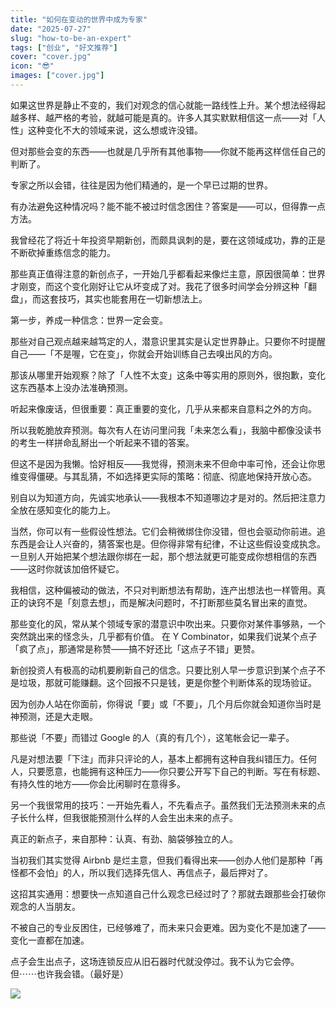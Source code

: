 ```yaml
---
title: "如何在变动的世界中成为专家"
date: "2025-07-27"
slug: "how-to-be-an-expert"
tags: ["创业", "好文推荐"]
cover: "cover.jpg"
icon: "😎"
images: ["cover.jpg"]
---
```

如果这世界是静止不变的，我们对观念的信心就能一路线性上升。某个想法经得起越多样、越严格的考验，就越可能是真的。许多人其实默默相信这一点——对「人性」这种变化不大的领域来说，这么想或许没错。



但对那些会变的东西——也就是几乎所有其他事物——你就不能再这样信任自己的判断了。



专家之所以会错，往往是因为他们精通的，是一个早已过期的世界。



有办法避免这种情况吗？能不能不被过时信念困住？答案是——可以，但得靠一点方法。



我曾经花了将近十年投资早期新创，而颇具讽刺的是，要在这领域成功，靠的正是不断砍掉重练信念的能力。



那些真正值得注意的新创点子，一开始几乎都看起来像烂主意，原因很简单：世界才刚变，而这个变化刚好让它从坏变成了对。我花了很多时间学会分辨这种「翻盘」，而这套技巧，其实也能套用在一切新想法上。



第一步，养成一种信念：世界一定会变。



那些对自己观点越来越笃定的人，潜意识里其实是认定世界静止。只要你不时提醒自己——「不是喔，它在变」，你就会开始训练自己去嗅出风的方向。



那该从哪里开始观察？除了「人性不太变」这条中等实用的原则外，很抱歉，变化这东西基本上没办法准确预测。



听起来像废话，但很重要：真正重要的变化，几乎从来都来自意料之外的方向。



所以我乾脆放弃预测。每次有人在访问里问我「未来怎么看」，我脑中都像没读书的考生一样拼命乱掰出一个听起来不错的答案。



但这不是因为我懒。恰好相反——我觉得，预测未来不但命中率可怜，还会让你思维变得僵硬。与其乱猜，不如选择更实际的策略：彻底、彻底地保持开放心态。



别自以为知道方向，先诚实地承认——我根本不知道哪边才是对的。然后把注意力全放在感知变化的能力上。



当然，你可以有一些假设性想法。它们会稍微绑住你没错，但也会驱动你前进。追东西是会让人兴奋的，猜答案也是。但你得非常有纪律，不让这些假设变成执念。
一旦别人开始把某个想法跟你绑在一起，那个想法就更可能变成你想相信的东西——这时你就该加倍怀疑它。



我相信，这种偏被动的做法，不只对判断想法有帮助，连产出想法也一样管用。真正的诀窍不是「刻意去想」，而是解决问题时，不打断那些莫名冒出来的直觉。



那些变化的风，常从某个领域专家的潜意识中吹出来。只要你对某件事够熟，一个突然跳出来的怪念头，几乎都有价值。
在 Y Combinator，如果我们说某个点子「疯了点」，那通常是称赞——搞不好还比「这点子不错」更赞。



新创投资人有极高的动机要刷新自己的信念。只要比别人早一步意识到某个点子不是垃圾，那就可能赚翻。这个回报不只是钱，更是你整个判断体系的现场验证。



因为创办人站在你面前，你得说「要」或「不要」，几个月后你就会知道你当时是神预测，还是大走眼。



那些说「不要」而错过 Google 的人（真的有几个），这笔帐会记一辈子。



凡是对想法要「下注」而非只评论的人，基本上都拥有这种自我纠错压力。任何人，只要愿意，也能拥有这种压力——你只要公开写下自己的判断。写在有标题、有持久性的地方——你会比闲聊时在意得多。



另一个我很常用的技巧：一开始先看人，不先看点子。虽然我们无法预测未来的点子长什么样，但我很能预测什么样的人会生出未来的点子。



真正的新点子，来自那种：认真、有劲、脑袋够独立的人。



当初我们其实觉得 Airbnb 是烂主意，但我们看得出来——创办人他们是那种「再怪都不会怕」的人，所以我们选择先信人、再信点子，最后押对了。



这招其实通用：想要快一点知道自己什么观念已经过时了？那就去跟那些会打破你观念的人当朋友。



不被自己的专业反困住，已经够难了，而未来只会更难。因为变化不是加速了——变化一直都在加速。



点子会生出点子，这场连锁反应从旧石器时代就没停过。我不认为它会停。
但⋯⋯也许我会错。（最好是）




![](https://prod-files-secure.s3.us-west-2.amazonaws.com/112d0858-5090-4d34-a606-b75eb8d65fd2/46476355-9cf3-4e99-9b7a-3531bc426380/1000202064.png?X-Amz-Algorithm=AWS4-HMAC-SHA256&X-Amz-Content-Sha256=UNSIGNED-PAYLOAD&X-Amz-Credential=ASIAZI2LB4664IDW36CB%2F20250827%2Fus-west-2%2Fs3%2Faws4_request&X-Amz-Date=20250827T234255Z&X-Amz-Expires=3600&X-Amz-Security-Token=IQoJb3JpZ2luX2VjED8aCXVzLXdlc3QtMiJIMEYCIQCuX3MoRGj215TaziqyNlLvylxEpD7NmooXEkAidrf8cAIhALFCIzmEg7i1mUnMsKjELigiu5Ftyb%2FPyEDRoijdGk3YKogECJj%2F%2F%2F%2F%2F%2F%2F%2F%2F%2FwEQABoMNjM3NDIzMTgzODA1IgwsGwhN5Dw46rfSFBUq3ANixaNnFiPYKsGoyIO5oQK9isWBeAj937m1Y%2BOIJmHzrIdCrCiip7H01YN65EHLQK%2FgO7wIyiez5TUYpEPmhgGE1DLNJWwcpe1Jh4kkE34sxIaZI7PbH0selQnf60EvF3z8Sc6KCR6lvxVTgZ50rE%2BCJaFqFpVWtUXNVxpYg%2B0wqK1ZPioLEP%2BL1ILi4xW2GEnhGb3ZP%2FoOsWDRih1wLX7sV790CqaGwZYo6lfNm9RgFCb8dwbvGhJ9z4Se8%2FD4Qb%2Fi3TCdxev23uxuXB%2B%2FtChEO3kPg5TmjL7JthMj1buyRmimNjsMv5twVEpsleSD80xwXM4nF1jTRrtyoGyfnCFUgvWSV8%2FY3cX%2FiR8SNUkZxKp0yxZgWfBkoOpQrc79hIu41QkR79E46l6jgD3fv4t5472EGL2U2bR5PeAQpC728KygqEQ5Eik9Ni0%2BYA0mpyE9DbcGbSykpez2gBN7d26xW6niKvVxoWSWKIIUEcDwds5WfUVqGtsGUc3oqPJSeNK5yu%2BrMoP2QsPStyiybhgAxQrSdSHqotC%2BcWs907IkXNITxutAlLFeMg8GLw%2BlIguAx0E%2BfOC9bTHw6HPNIQf%2B8wm1oy9ksfEw6LwSStflbpTmvQVdPxk8VUbYhzDGkL7FBjqkAcTZaLK8Pqz4a0gqUe8tVNKmPmTlYM5I2Rl1Eg9pLrxbPoj0ARwGOXncc%2B%2B7WuevXkrUKvcl5iN53ou2I95TF5RWfMbyhzJLkSgm02qW1EFwoAH70FXFKolz%2B%2B0njsGe5Hcm3rV7XHRIiAhqsrHZ0rotQPuo2KduqTNTu5ag8VXVaf2z%2FUHSNAtyfeAZue1cdFYRGZf1XlaXxEpYcqkskiFt0zcl&X-Amz-Signature=eb66d7007d447f58f837405bcb81b96b9aa428df3152a0527963b7a27976ac73&X-Amz-SignedHeaders=host&x-amz-checksum-mode=ENABLED&x-id=GetObject)

